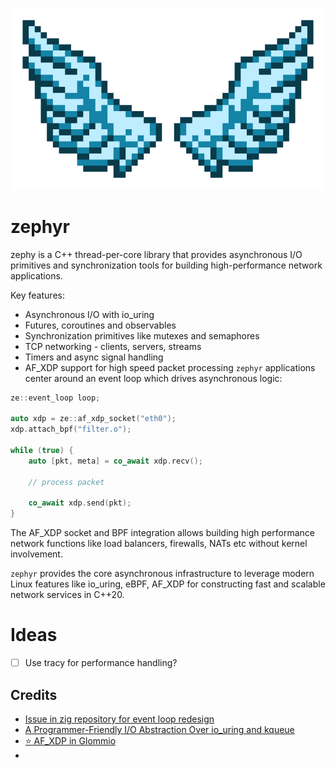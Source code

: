 <p align="center">
  <img src="resources/zephyr_icon.png" />
</p>

# zephyr

zephy is a C++ thread-per-core library that provides asynchronous I/O primitives and synchronization tools for building high-performance network applications.

Key features:
- Asynchronous I/O with io_uring
- Futures, coroutines and observables
- Synchronization primitives like mutexes and semaphores
- TCP networking - clients, servers, streams
- Timers and async signal handling
- AF_XDP support for high speed packet processing
`zephyr` applications center around an event loop which drives asynchronous logic:

```cpp
ze::event_loop loop;

auto xdp = ze::af_xdp_socket("eth0");
xdp.attach_bpf("filter.o");

while (true) {
    auto [pkt, meta] = co_await xdp.recv();
    
    // process packet
    
    co_await xdp.send(pkt);
}
```

The AF_XDP socket and BPF integration allows building high performance network functions like load balancers, firewalls, NATs etc without kernel involvement.

`zephyr` provides the core asynchronous infrastructure to leverage modern Linux features like io_uring, eBPF, AF_XDP for constructing fast and scalable network services in C++20.

# Ideas
- [ ] Use tracy for performance handling?

## Credits
- [Issue in zig repository for event loop redesign](https://github.com/ziglang/zig/issues/8224)
- [A Programmer-Friendly I/O Abstraction Over io_uring and kqueue](https://tigerbeetle.com/blog/a-friendly-abstraction-over-iouring-and-kqueue/)
- [⭐ AF_XDP in Glommio](https://github.com/bryandmc/glommio/blob/xdp/XDP.md)
- 